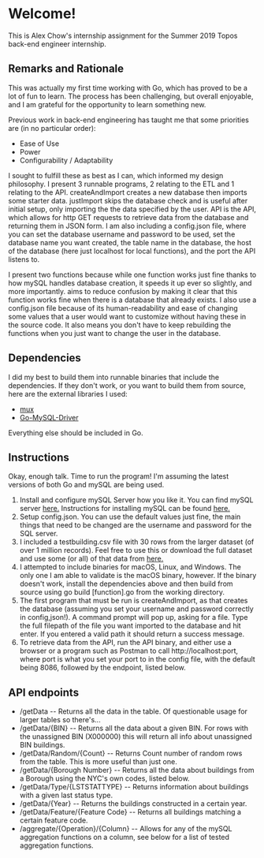 # Welcome!

This is Alex Chow's internship assignment for the Summer 2019 Topos back-end engineer internship.

## Remarks and Rationale

This was actually my first time working with Go, which has proved to be a lot of fun to learn. The process has been challenging, but overall enjoyable, and I am grateful for the opportunity to learn something new.

Previous work in back-end engineering has taught me that some priorities are (in no particular order):

- Ease of Use
- Power
- Configurability / Adaptability

I sought to fulfill these as best as I can, which informed my design philosophy. I present 3 runnable programs, 2 relating to the ETL and 1 relating to the API. createAndImport creates a new database then imports some starter data. justImport skips the database check and is useful after initial setup, only importing the the data specified by the user. API is the API, which allows for http GET requests to retrieve data from the database and returning them in JSON form. I am also including a config.json file, where you can set the database username and password to be used, set the database name you want created, the table name in the database, the host of the database (here just localhost for local functions), and the port the API listens to.

I present two functions because while one function works just fine thanks to how mySQL handles database creation, it speeds it up ever so slightly, and more importantly. aims to reduce confusion by making it clear that this function works fine when there is a database that already exists. I also use a config.json file because of its human-readability and ease of changing some values that a user would want to customize without having these in the source code. It also means you don't have to keep rebuilding the functions when you just want to change the user in the database.

## Dependencies

I did my best to build them into runnable binaries that include the dependencies. If they don't work, or you want to build them from source, here are the external libraries I used:

- [mux](github.com/gorilla/mux)
- [Go-MySQL-Driver](github.com/go-sql-driver/mysql)

Everything else should be included in Go.

## Instructions

Okay, enough talk. Time to run the program! I'm assuming the latest versions of both Go and mySQL are being used.

1. Install and configure mySQL Server how you like it. You can find mySQL server [here.](https://dev.mysql.com/downloads/mysql/) Instructions for installing mySQL can be found [here.](https://dev.mysql.com/doc/refman/8.0/en/installing.html)
2. Setup config.json. You can use the default values just fine, the main things that need to be changed are the username and password for the SQL server.
3. I included a testbuilding.csv file with 30 rows from the larger dataset (of over 1 million records). Feel free to use this or download the full dataset and use some (or all) of that data from [here.](https://data.cityofnewyork.us/Housing-Development/Building-Footprints/nqwf-w8eh)
4. I attempted to include binaries for macOS, Linux, and Windows. The only one I am able to validate is the macOS binary, however. If the binary doesn't work, install the dependencies above and then build from source using go build [function].go from the working directory.
5. The first program that must be run is createAndImport, as that creates the database (assuming you set your username and password correctly in config,json!). A command prompt will pop up, asking for a file. Type the full filepath of the file you want imported to the database and hit enter. If you entered a valid path it should return a success message.
6. To retrieve data from the API, run the API binary, and either use a browser or a program such as Postman to call http://localhost:port, where port is what you set your port to in the config file, with the default being 8086, followed by the endpoint, listed below.

## API endpoints
- /getData -- Returns all the data in the table. Of questionable usage for larger tables so there's...
- /getData/{BIN} -- Returns all the data about a given BIN. For rows with the unassigned BIN (X000000) this will return all info about unassigned BIN buildings.
- /getData/Random/{Count} -- Returns Count number of random rows from the table. This is more useful than just one.
- /getData/{Borough Number} -- Returns all the data about buildings from a Borough using the NYC's own codes, listed below.
- /getData/Type/{LSTSTATTYPE} -- Returns information about buildings with a given last status type.
- /getData/{Year} -- Returns the buildings constructed in a certain year.
- /getData/Feature/{Feature Code} -- Returns all buildings matching a certain feature code.
- /aggregate/{Operation}/{Column} -- Allows for any of the mySQL aggregation functions on a column, see below for a list of tested aggregation functions.
